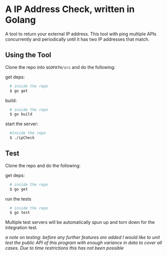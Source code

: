 # A IP Address Check, written in Golang

A tool to return your external IP address. This tool with ping multiple APIs concurrently and periodically until it has two IP addresses that match.

## Using the Tool

Clone the repo into `$GOPATH/src` and do the following:

get deps:
```bash
  # inside the repo
  $ go get 
```
build:
```bash
  # inside the repo
  $ go build
```

start the server:
```bash
  #inside the repo
  $ ./ipCheck
```

## Test

Clone the repo and do the following:

get deps:
```bash
  # inside the repo
  $ go get 
```

run the tests
```bash
  # inside the repo
  $ go test 
```
Multiple test servers will be automatically spun up and torn down for the integration test.

*a note on testing: before any further features are added I would like to unit test the public API of this program with enough variance in data to cover all cases. Due to time restrictions this has not been possible*
